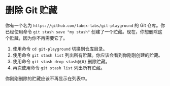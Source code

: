 # 删除 Git 贮藏

你有一个名为 `https://github.com/labex-labs/git-playground` 的 Git 仓库。你已经使用命令 `git stash save "my stash"` 创建了一个贮藏。现在，你想删除这个贮藏，因为你不再需要它了。

1. 使用命令 `cd git-playground` 切换到仓库目录。
2. 使用命令 `git stash list` 列出所有贮藏。你应该会看到你刚刚创建的贮藏。
3. 使用命令 `git stash drop stash@{0}` 删除贮藏。
4. 再次使用命令 `git stash list` 列出所有贮藏。

你刚刚删除的贮藏应该不再显示在列表中。
